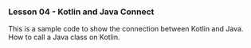 ### Lesson 04 - Kotlin and Java Connect

This is a sample code to show the connection between Kotlin and Java. How to call a Java class on Kotlin.
